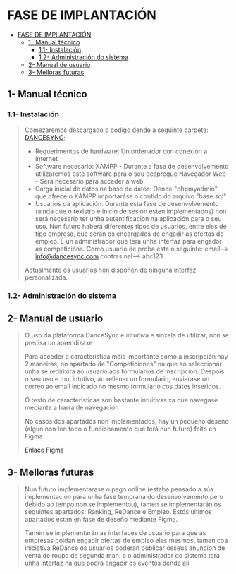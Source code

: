 # FASE DE IMPLANTACIÓN

- [FASE DE IMPLANTACIÓN](#fase-de-implantación)
  - [1- Manual técnico](#1--manual-técnico)
    - [1.1- Instalación](#11--instalación)
    - [1.2- Administración do sistema](#12--administración-do-sistema)
  - [2- Manual de usuario](#2--manual-de-usuario)
  - [3- Melloras futuras](#3--melloras-futuras)

## 1- Manual técnico

### 1.1- Instalación

> Comezaremos descargado o codigo dende a seguinte carpeta: [DANCESYNC](dancesync/);
> - Requerimentos de hardware: 
>   Un ordenador con conexión a internet
> - Software necesario: 
>     XAMPP - Durante a fase de desenvolvemento utilizaremos este software para o seu despregue
>     Navegador Web - Será necesario para acceder á web
> - Carga inicial de datos na base de datos: Dende "phpmyadmin" que ofrece o XAMPP importaráse o contido do arquivo "base.sql"
> - Usuarios da aplicación: Durante esta fase de desenvolvemento (ainda que o rexistro e inicio de sesion esten implementados) non será necesario ter unha autentificacion na aplicación para o seu uso. Nun futuro haberá diferentes tipos de usuarios, entre eles de tipo empresa, que seran os encargados de engadir as ofertas de empleo. É un administrador que terá unha interfaz para engador as competicións. 
> Como usuario de proba esta o seguinte: email--> info@dancesync.com contrasinal--> abc123.
>
> Actualmente os usuarios non dispoñen de ninguna interfaz personalizada.
>
> 

### 1.2- Administración do sistema



## 2- Manual de usuario

>O uso da plataforma DanceSync e intuitiva e sinxela de utilizar, non se precisa un aprendizaxe
>
> Para acceder a caracteristica máis importante como a inscripción hay 2 maneiras, no apartado de "Competiciones" na que ao seleccionar unha se redirixira ao usuario aos formularios de inscripcion. Despois o seu uso e moi intutivo, ao rellenar un formulario, enviarase un correo ao email indicado no mesmo formulario cos datos inseridos.
>
> O resto de caracteristicas son bastante intuitivas xa que navegase mediante a barra de navegación
>
> No casos dos apartados non implementados, hay un pequeno deseño (algun non ten todo o funcionamento que terá nun futuro) feito en Figma
>
> [Enlace Figma](https://www.figma.com/design/FcxxBjD9Gvy7aqHvUyR3aN/PROXECTO-DAW-23-24-%C3%81lvaro?node-id=0-1&t=AxDBNHjHFN5ZGvfV-1)
## 3- Melloras futuras

> Nun futuro implementarase o pago online (estaba pensado a súa implementacion para unha fase temprana do desenvolvemento pero debido ao tempo non se implementou), tamen se implementarán os seguintes apartados: Ranking, ReDance e Empleo. Estós ultimos apartados estan en fase de deseño mediante Figma.
>
> Tamén se implementarán as interfaces de usuario para que as empresas poidan engadir ofertas de empleo eles mesmos, tamen coa iniciativa ReDance os usuarios poderan publicar osseus anuncion de venta de roupa de segunda man. e o administrador do sistema tera unha interfaz na que podra engadir os eventos dende alí
